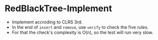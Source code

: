 # RedBlackTree-Implement

- Implement accroding to CLRS 3rd.
- In the end of `insert` and `remove`, use `verify` to check the five rules.
- For that the check's complexity is O(n), so the test will run very slow.
